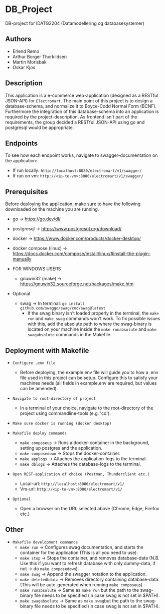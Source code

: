 # DB_Project

DB-project for IDATG2204 (Datamodellering og databasesystemer)

## Authors

- Erlend Rømo
- Arthur Borger Thorkildsen
- Martin Morisbak
- Oskar Kjos

## Description

This application is a e-commerce web-application (designed as a RESTful JSON-API) for `Electromart`. The main point of this project is to design a database-schema, and normalize it to Boyce-Codd Normal Form (BCNF). Furthermore the integration of this database-schema into an application is required by the project-description. As frontend isn't part of the requirements, the group decided a RESTful JSON-API using go and postgresql would be appropriate.

## Endpoints

To see how each endpoint works, navigate to swagger-documentation on the application:
- If run locally: `http://localhost:8080/electromart/v1/swagger/`
- If run on vm: `http://<ip-to-vm>:8080/electromart/v1/swagger/`

## Prerequisites

Before deploying the application, make sure to have the following downloaded on the machine you are running.

- go -> https://go.dev/dl/
- postgresql -> https://www.postgresql.org/download/
- docker -> https://www.docker.com/products/docker-desktop/
- docker compose (linux) -> https://docs.docker.com/compose/install/linux/#install-the-plugin-manually

- FOR WINDOWS USERS
    - gnuwin32 (make) -> https://gnuwin32.sourceforge.net/packages/make.htm

- Optional
    - swag -> In terminal: `go install github.com/swaggo/swag/cmd/swag@latest`
        - If the swag binary isn't loaded properly in the terminal, the `make run` and `make swag` commands won't work. To fix possible issues with this, add the absolute path to where the swag-binary is located on your machine inside the `make runabsolute` and `make swagabsolute` commands in the Makefile.

## Deployment with Makefile

- `Configure .env file`
    - Before deploying, the example.env file will guide you to how a .env file used in this project can be setup. Configure this to satisfy your machines needs (all fields in example.env are required, but values can be amended).

- `Navigate to root-directory of project`
    - In a terminal of your choice, navigate to the root-directory of the project using commandline-tools (e.g. 'cd').

- `Make sure docker is running (docker desktop)`

- `Makefile deploy commands`
    - `make composeup` -> Runs a docker-container in the background, setting up postgres and the application.
    - `make composedown` -> Stops the docker-container.
    - `make applogs` -> Attaches the application-logs to the terminal.
    - `make dblogs` -> Attaches the database-logs to the terminal.

- `Open REST-application of choice (Postman, Thunderclient etc.)`
    - Local-url: `http://localhost:8080/electromart/v1/`
    - Vm-url: `http://<ip-to-vm>:8080/electromart/v1/`

- `Optional`
    - Open a browser on the URL selected above (Chrome, Edge, Firefox etc.)

## Other

- `Makefile development commands`
    - `make run` -> Configures swag documentation, and starts the container for the application (This is all you need to use).
    - `make stop` -> Stops the container, and removes database-data (N.B. Use this if you want to refresh database with only dummy-data, if not -> do `make composedown`).
    - `make swag` -> Append the swagger notation to the application.
    - `make deletedbdata` -> Removes directory containing database-data. (This will be auto-generated when running `make composeup`).
    - `make runabsolute` -> Same as `make run` but the path to the swag-binary file needs to be specified (in case swag is not set in $PATH).
    - `make swagabsolute` -> Same as `make swag`but the path to the swag-binary file needs to be specified (in case swag is not set in $PATH).